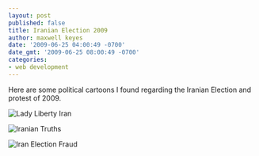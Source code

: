 ```yaml
---
layout: post
published: false
title: Iranian Election 2009
author: maxwell keyes
date: '2009-06-25 04:00:49 -0700'
date_gmt: '2009-06-25 08:00:49 -0700'
categories:
- web development
---
```


Here are some political cartoons I found regarding the Iranian Election and protest of 2009.

![Lady Liberty Iran]({{site.assets.url_prefix}}/images/posts/lady-liberty-iran.jpg "Lady Liberty Iran")

![Iranian Truths]({{site.assets.url_prefix}}/images/posts/iran-truths.jpg "Iranian Truths")

![Iran Election Fraud]({{site.assets.url_prefix}}/images/posts/color-iran-el-fraud-web.jpg "Iran Election Fraud")
